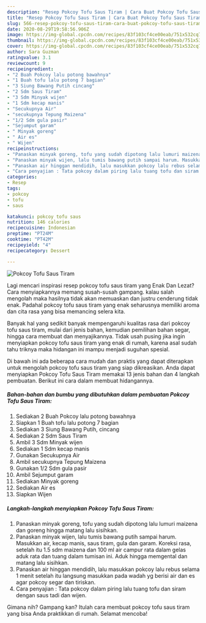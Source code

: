 ```yaml
---
description: "Resep Pokcoy Tofu Saus Tiram | Cara Buat Pokcoy Tofu Saus Tiram Yang Enak Dan Mudah"
title: "Resep Pokcoy Tofu Saus Tiram | Cara Buat Pokcoy Tofu Saus Tiram Yang Enak Dan Mudah"
slug: 566-resep-pokcoy-tofu-saus-tiram-cara-buat-pokcoy-tofu-saus-tiram-yang-enak-dan-mudah
date: 2020-08-29T19:58:56.906Z
image: https://img-global.cpcdn.com/recipes/83f103cf4ce00eab/751x532cq70/pokcoy-tofu-saus-tiram-foto-resep-utama.jpg
thumbnail: https://img-global.cpcdn.com/recipes/83f103cf4ce00eab/751x532cq70/pokcoy-tofu-saus-tiram-foto-resep-utama.jpg
cover: https://img-global.cpcdn.com/recipes/83f103cf4ce00eab/751x532cq70/pokcoy-tofu-saus-tiram-foto-resep-utama.jpg
author: Sara Guzman
ratingvalue: 3.1
reviewcount: 9
recipeingredient:
- "2 Buah Pokcoy lalu potong bawahnya"
- "1 Buah tofu lalu potong 7 bagian"
- "3 Siung Bawang Putih cincang"
- "2 Sdm Saus Tiram"
- "3 Sdm Minyak wijen"
- "1 Sdm kecap manis"
- "Secukupnya Air"
- "secukupnya Tepung Maizena"
- "1/2 Sdm gula pasir"
- "Sejumput garam"
- " Minyak goreng"
- " Air es"
- " Wijen"
recipeinstructions:
- "Panaskan minyak goreng, tofu yang sudah dipotong lalu lumuri maizena dan goreng hingga matang lalu sisihkan."
- "Panaskan minyak wijen, lalu tumis bawang putih sampai harum. Masukkan air, kecap manis, saus tiram, gula dan garam. Koreksi rasa, setelah itu 1.5 sdm maizena dan 100 ml air campur rata dalam gelas aduk rata dan tuang dalam tumisan ini. Aduk hingga memgental dan matang lalu sisihkan."
- "Panaskan air hinggan mendidih, lalu masukkan pokcoy lalu rebus selama 1 menit setelah itu langsung masukkan pada wadah yg berisi air dan es agar pokcoy segar dan tiriskan."
- "Cara penyajian : Tata pokcoy dalam piring lalu tuang tofu dan siram dengan saus tadi dan wijen."
categories:
- Resep
tags:
- pokcoy
- tofu
- saus

katakunci: pokcoy tofu saus 
nutrition: 146 calories
recipecuisine: Indonesian
preptime: "PT24M"
cooktime: "PT42M"
recipeyield: "4"
recipecategory: Dessert

---
```



![Pokcoy Tofu Saus Tiram](https://img-global.cpcdn.com/recipes/83f103cf4ce00eab/751x532cq70/pokcoy-tofu-saus-tiram-foto-resep-utama.jpg)

Lagi mencari inspirasi resep pokcoy tofu saus tiram yang Enak Dan Lezat? Cara menyiapkannya memang susah-susah gampang. kalau salah mengolah maka hasilnya tidak akan memuaskan dan justru cenderung tidak enak. Padahal pokcoy tofu saus tiram yang enak seharusnya memiliki aroma dan cita rasa yang bisa memancing selera kita.

Banyak hal yang sedikit banyak mempengaruhi kualitas rasa dari pokcoy tofu saus tiram, mulai dari jenis bahan, kemudian pemilihan bahan segar, hingga cara membuat dan menyajikannya. Tidak usah pusing jika ingin menyiapkan pokcoy tofu saus tiram yang enak di rumah, karena asal sudah tahu triknya maka hidangan ini mampu menjadi suguhan spesial.




Di bawah ini ada beberapa cara mudah dan praktis yang dapat diterapkan untuk mengolah pokcoy tofu saus tiram yang siap dikreasikan. Anda dapat menyiapkan Pokcoy Tofu Saus Tiram memakai 13 jenis bahan dan 4 langkah pembuatan. Berikut ini cara dalam membuat hidangannya.

<!--inarticleads1-->

##### Bahan-bahan dan bumbu yang dibutuhkan dalam pembuatan Pokcoy Tofu Saus Tiram:

1. Sediakan 2 Buah Pokcoy lalu potong bawahnya
1. Siapkan 1 Buah tofu lalu potong 7 bagian
1. Sediakan 3 Siung Bawang Putih, cincang
1. Sediakan 2 Sdm Saus Tiram
1. Ambil 3 Sdm Minyak wijen
1. Sediakan 1 Sdm kecap manis
1. Gunakan Secukupnya Air
1. Ambil secukupnya Tepung Maizena
1. Gunakan 1/2 Sdm gula pasir
1. Ambil Sejumput garam
1. Sediakan  Minyak goreng
1. Sediakan  Air es
1. Siapkan  Wijen




<!--inarticleads2-->

##### Langkah-langkah menyiapkan Pokcoy Tofu Saus Tiram:

1. Panaskan minyak goreng, tofu yang sudah dipotong lalu lumuri maizena dan goreng hingga matang lalu sisihkan.
1. Panaskan minyak wijen, lalu tumis bawang putih sampai harum. Masukkan air, kecap manis, saus tiram, gula dan garam. Koreksi rasa, setelah itu 1.5 sdm maizena dan 100 ml air campur rata dalam gelas aduk rata dan tuang dalam tumisan ini. Aduk hingga memgental dan matang lalu sisihkan.
1. Panaskan air hinggan mendidih, lalu masukkan pokcoy lalu rebus selama 1 menit setelah itu langsung masukkan pada wadah yg berisi air dan es agar pokcoy segar dan tiriskan.
1. Cara penyajian : Tata pokcoy dalam piring lalu tuang tofu dan siram dengan saus tadi dan wijen.




Gimana nih? Gampang kan? Itulah cara membuat pokcoy tofu saus tiram yang bisa Anda praktikkan di rumah. Selamat mencoba!
